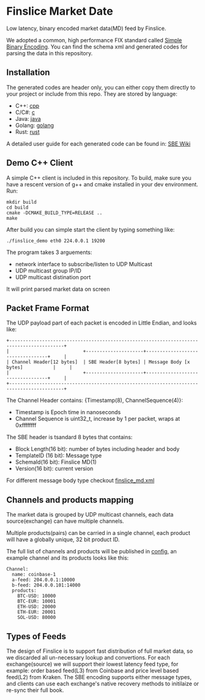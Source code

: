 # Finslice Market Date

Low latency, binary encoded market data(MD) feed by Finslice.

We adopted a common, high performance FIX standard called [Simple Binary Encoding](https://www.fixtrading.org/standards/sbe-online/). You can find the schema xml and generated codes for parsing the data in this repository.

## Installation

The generated codes are header only, you can either copy them directly to your project or include from this repo. They are stored by language:
- C++: [cpp](cpp)
- C/C#: [c](c)
- Java: [java](java)
- Golang: [golang](golang)
- Rust: [rust](rust)

A detailed user guide for each generated code can be found in: [SBE Wiki](https://github.com/real-logic/simple-binary-encoding/wiki)

## Demo C++ Client
A simple C++ client is included in this repository. To build, make sure you have a rescent version of g++ and cmake installed in your dev environment. Run:

```
mkdir build
cd build
cmake -DCMAKE_BUILD_TYPE=RELEASE ..
make
```
After build you can simple start the client by typing something like:
```
./finslice_demo eth0 224.0.0.1 19200
```
The program takes 3 arguements:
- network interface to subscribe/listen to UDP Multicast
- UDP multicast group IP/ID
- UDP multicast distination port

It will print parsed market data on screen

## Packet Frame Format
The UDP payload part of each packet is encoded in Little Endian, and looks like:
```
+------------------------------------------------------------------------------------------+
|                           +---------------------+----------------------------------+     |
| Channel Header[12 bytes]  | SBE Header[8 bytes] | Message Body [x bytes]           |     |
|                           +---------------------+----------------------------------+     |
+------------------------------------------------------------------------------------------+
```
The Channel Header contains: {Timestamp(8), ChannelSequence(4)}:

 - Timestamp is Epoch time in nanoseconds
 - Channel Sequence is uint32_t, increase by 1 per packet, wraps at 0xffffffff

 The SBE header is tsandard 8 bytes that contains:
 - Block Length(16 bit): number of bytes including header and body
 - TemplateID (16 bit): Message type
 - SchemaId(16 bit): Finslice MD(1) 
 - Version(16 bit): current version

For different message body type checkout [finslice_md.xml](finslice_md.xml)
## Channels and products mapping
The market data is grouped by UDP multicast channels, each data source(exchange) can have multiple channels.

Multiple products(pairs) can be carried in a single channel, each product will have a globally unique, 32 bit product ID.

The full list of channels and products will be published in [config](config), an example channel and its products looks like this:
```
Channel:
  name: coinbase-1
  a-feed: 204.0.0.1:10000
  b-feed: 204.0.0.101:14000
  products:
    BTC-USD: 10000
    BTC-EUR: 10001
    ETH-USD: 20000
    ETH-EUR: 20001
    SOL-USD: 80000
```
## Types of Feeds
The design of Finslice is to support fast distribution of full market data, so we discarded all un-necessary lookup and convertions. For each exchange(source) we will support their lowest latency feed type, for example: order based feed(L3) from Coinbase and price level based feed(L2) from Kraken. The SBE encoding supports either message types, and clients can use each exchange's native recovery methods to initilaize or re-sync their full book.
